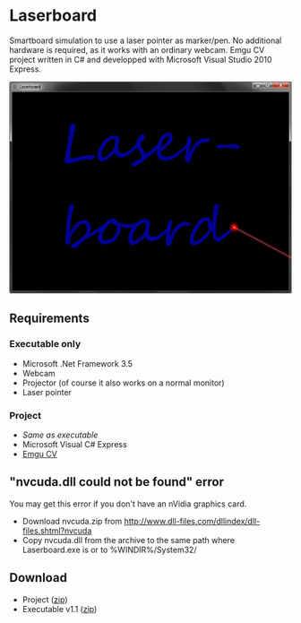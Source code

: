 Laserboard
==========
Smartboard simulation to use a laser pointer as marker/pen. No additional hardware is required, as it works with an ordinary webcam.
Emgu CV project written in C# and developped with Microsoft Visual Studio 2010 Express.

![Title art](/files/Images/Title.PNG "Title art")

Requirements
------------
### Executable only
* Microsoft .Net Framework 3.5
* Webcam
* Projector (of course it also works on a normal monitor)
* Laser pointer

### Project
* _Same as executable_
* Microsoft Visual C# Express
* [Emgu CV](http://sourceforge.net/projects/emgucv/)

"nvcuda.dll could not be found" error
-------------------------------------
You may get this error if you don't have an nVidia graphics card.
* Download nvcuda.zip from http://www.dll-files.com/dllindex/dll-files.shtml?nvcuda
* Copy nvcuda.dll from the archive to the same path where Laserboard.exe is or to %WINDIR%/System32/

Download
--------
* Project ([zip](https://github.com/Ben-Kaniobi/Laserboard/archive/master.zip))
* Executable v1.1 ([zip](https://github.com/Ben-Kaniobi/Laserboard_executable/archive/master.zip))
